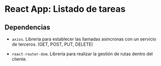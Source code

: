 # React App: Listado de tareas

## Dependencias

- `axios`. Librería para establecer las llamadas asíncronas con un servicio de terceros. (GET, POST, PUT, DELETE)

- `react-router-dom`. Librería para realizar la gestión de rutas dentro del cliente.

